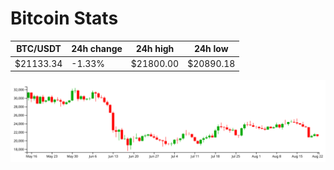 # Bitcoin Stats

BTC/USDT|24h change|24h high|24h low|
|---|---|---|---|
|$21133.34|-1.33%|$21800.00|$20890.18|

<img src="./chart.svg">
